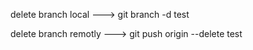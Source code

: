 delete branch local ---> git branch -d test

delete branch remotly ---> git push origin --delete test
